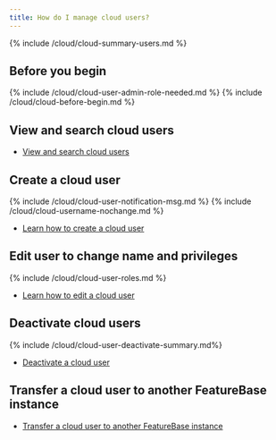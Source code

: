 ```yaml
---
title: How do I manage cloud users?
---
```


{% include /cloud/cloud-summary-users.md %}

## Before you begin

{% include /cloud/cloud-user-admin-role-needed.md %}
{% include /cloud/cloud-before-begin.md %}

## View and search cloud users

* [View and search cloud users](/cloud/configuration/cloud-users-view-search)

## Create a cloud user

{% include /cloud/cloud-user-notification-msg.md %}
{% include /cloud/cloud-username-nochange.md %}

* [Learn how to create a cloud user](/cloud/configuration/cloud-users-create)

## Edit user to change name and privileges

{% include /cloud/cloud-user-roles.md %}

* [Learn how to edit a cloud user](/cloud/configuration/cloud-users-edit)

## Deactivate cloud users

{% include /cloud/cloud-user-deactivate-summary.md%}

* [Deactivate a cloud user](/cloud/configuration/cloud-users-deactivate)

## Transfer a cloud user to another FeatureBase instance

* [Transfer a cloud user to another FeatureBase instance](/cloud/configuration/cloud-users-transfer)
